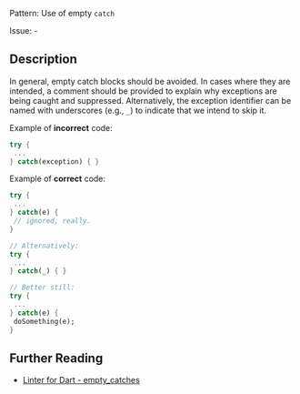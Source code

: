 Pattern: Use of empty `catch`

Issue: -

## Description

In general, empty catch blocks should be avoided. In cases where they are
intended, a comment should be provided to explain why exceptions are being
caught and suppressed. Alternatively, the exception identifier can be named with
underscores (e.g., `_`) to indicate that we intend to skip it.

Example of **incorrect** code:
```dart
try {
 ...
} catch(exception) { }
```

Example of **correct** code:
```dart
try {
 ...
} catch(e) {
 // ignored, really.
}

// Alternatively:
try {
 ...
} catch(_) { }

// Better still:
try {
 ...
} catch(e) {
 doSomething(e);
}
```

## Further Reading

* [Linter for Dart - empty_catches](https://dart.dev/tools/linter-rules/empty_catches)